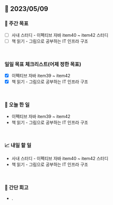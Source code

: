 ## 📅 2023/05/09


### 👏 주간 목표

- [ ] 사내 스터디 - 이펙티브 자바 item40 ~ item42 스터디
- [ ] 책 읽기 - 그림으로 공부하는 IT 인프라 구조

<br/>

### 일일 목표 체크리스트(어제 정한 목표)

- [x] 이펙티브 자바 item39 ~ item42
- [x] 책 읽기 - 그림으로 공부하는 IT 인프라 구조

<br/>

### 💯 오늘 한 일

- 이펙티브 자바 item39 ~ item42
- 책 읽기 - 그림으로 공부하는 IT 인프라 구조

<br/>

### 📈 내일 할 일

- 사내 스터디 - 이펙티브 자바 item40 ~ item42 스터디
- 책 읽기 - 그림으로 공부하는 IT 인프라 구조

<br/>

### 🤔 간단 회고

- .
 
